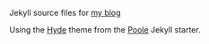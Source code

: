 Jekyll source files for [my blog](http://chadfield.org)

Using the [Hyde](https://github.com/poole/hyde) theme from the [Poole](http://getpoole.com/) Jekyll starter.